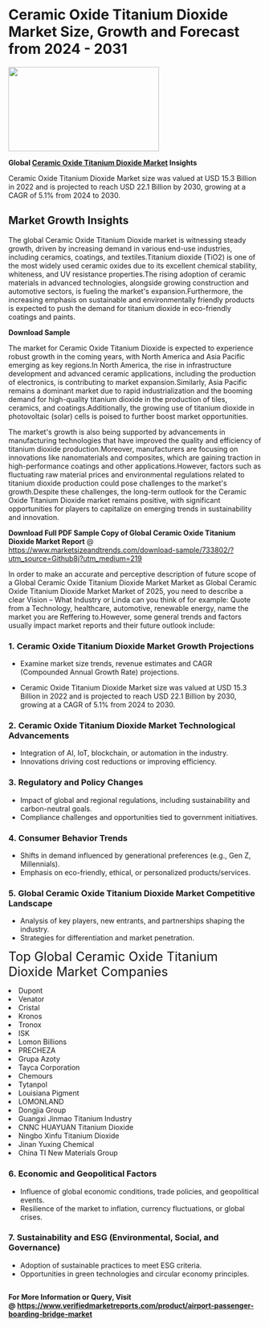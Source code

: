 <H1>Ceramic Oxide Titanium Dioxide Market Size, Growth and Forecast from 2024 - 2031</H1><img class="aligncenter size-medium wp-image-584254" src="https://thirdeyenews.in/wp-content/uploads/2024/09/Global-Market-Research-300x168.jpeg" alt="" width="300" height="168" /><p><strong>Global&nbsp;<a href="https://www.marketsizeandtrends.com/download-sample/733802/?utm_source=Github8j?utm_medium=219">Ceramic Oxide Titanium Dioxide Market</a> Insights</strong></p><p>Ceramic Oxide Titanium Dioxide Market size was valued at USD 15.3 Billion in 2022 and is projected to reach USD 22.1 Billion by 2030, growing at a CAGR of 5.1% from 2024 to 2030.</p><p><h2>Market Growth Insights</h2> <p>The global Ceramic Oxide Titanium Dioxide market is witnessing steady growth, driven by increasing demand in various end-use industries, including ceramics, coatings, and textiles.Titanium dioxide (TiO2) is one of the most widely used ceramic oxides due to its excellent chemical stability, whiteness, and UV resistance properties.The rising adoption of ceramic materials in advanced technologies, alongside growing construction and automotive sectors, is fueling the market's expansion.Furthermore, the increasing emphasis on sustainable and environmentally friendly products is expected to push the demand for titanium dioxide in eco-friendly coatings and paints.</p> <p><strong>Download Sample</strong></p> <p>The market for Ceramic Oxide Titanium Dioxide is expected to experience robust growth in the coming years, with North America and Asia Pacific emerging as key regions.In North America, the rise in infrastructure development and advanced ceramic applications, including the production of electronics, is contributing to market expansion.Similarly, Asia Pacific remains a dominant market due to rapid industrialization and the booming demand for high-quality titanium dioxide in the production of tiles, ceramics, and coatings.Additionally, the growing use of titanium dioxide in photovoltaic (solar) cells is poised to further boost market opportunities.</p> <p>The market's growth is also being supported by advancements in manufacturing technologies that have improved the quality and efficiency of titanium dioxide production.Moreover, manufacturers are focusing on innovations like nanomaterials and composites, which are gaining traction in high-performance coatings and other applications.However, factors such as fluctuating raw material prices and environmental regulations related to titanium dioxide production could pose challenges to the market's growth.Despite these challenges, the long-term outlook for the Ceramic Oxide Titanium Dioxide market remains positive, with significant opportunities for players to capitalize on emerging trends in sustainability and innovation.</p> <p><span class=""><strong>Download Full PDF Sample Copy of Global Ceramic Oxide Titanium Dioxide Market Report</strong> @ <a href="https://www.marketsizeandtrends.com/download-sample/733802/?utm_source=Github8j?utm_medium=219" target="_blank">https://www.marketsizeandtrends.com/download-sample/733802/?utm_source=Github8j?utm_medium=219</a></span></p><p>In order to make an accurate and perceptive description of future scope of a Global&nbsp;Ceramic Oxide Titanium Dioxide Market Market as Global&nbsp;Ceramic Oxide Titanium Dioxide Market Market of 2025, you need to describe a clear Vision &ndash; What Industry or Linda can you think of for example: Quote from a Technology, healthcare, automotive, renewable energy, name the market you are Reffering to.However, some general trends and factors usually impact market reports and their future outlook include:</p><h3>1.&nbsp;<strong>Ceramic Oxide Titanium Dioxide Market Growth Projections</strong></h3><ul><li>Examine market size trends, revenue estimates and CAGR (Compounded Annual Growth Rate) projections.</li><li><p>Ceramic Oxide Titanium Dioxide Market size was valued at USD 15.3 Billion in 2022 and is projected to reach USD 22.1 Billion by 2030, growing at a CAGR of 5.1% from 2024 to 2030.</p></li></ul><h3>2.&nbsp;<strong>Ceramic Oxide Titanium Dioxide Market Technological Advancements</strong></h3><ul><li>Integration of AI, IoT, blockchain, or automation in the industry.</li><li>Innovations driving cost reductions or improving efficiency.</li></ul><h3>3.&nbsp;<strong>Regulatory and Policy Changes</strong></h3><ul><li>Impact of global and regional regulations, including sustainability and carbon-neutral goals.</li><li>Compliance challenges and opportunities tied to government initiatives.</li></ul><h3>4.&nbsp;<strong>Consumer Behavior Trends</strong></h3><ul><li>Shifts in demand influenced by generational preferences (e.g., Gen Z, Millennials).</li><li>Emphasis on eco-friendly, ethical, or personalized products/services.</li></ul><h3>5.&nbsp;<strong>Global Ceramic Oxide Titanium Dioxide Market Competitive Landscape</strong></h3><ul><li>Analysis of key players, new entrants, and partnerships shaping the industry.</li><li>Strategies for differentiation and market penetration.</li></ul><p data-pm-slice="1 1 []"><span style="color: inherit; font-family: inherit; font-size: 25px;">Top Global Ceramic Oxide Titanium Dioxide Market Companies</span></p><div class="" data-test-id=""><p><li>Dupont</li><li> Venator</li><li> Cristal</li><li> Kronos</li><li> Tronox</li><li> ISK</li><li> Lomon Billions</li><li> PRECHEZA</li><li> Grupa Azoty</li><li> Tayca Corporation</li><li> Chemours</li><li> Tytanpol</li><li> Louisiana Pigment</li><li> LOMONLAND</li><li> Dongjia Group</li><li> Guangxi Jinmao Titanium Industry</li><li> CNNC HUAYUAN Titanium Dioxide</li><li> Ningbo Xinfu Titanium Dioxide</li><li> Jinan Yuxing Chemical</li><li> China TI New Materials Group</li></p></div><h3>6.&nbsp;<strong>Economic and Geopolitical Factors</strong></h3><ul><li>Influence of global economic conditions, trade policies, and geopolitical events.</li><li>Resilience of the market to inflation, currency fluctuations, or global crises.</li></ul><h3>7.&nbsp;<strong>Sustainability and ESG (Environmental, Social, and Governance)</strong></h3><ul><li>Adoption of sustainable practices to meet ESG criteria.</li><li>Opportunities in green technologies and circular economy principles.</li></ul><h2><strong style="font-size: 14px;">For More Information or Query, Visit @&nbsp;</strong><a style="background-color: #ffffff; font-size: 14px;" href="https://www.marketsizeandtrends.com/report/ceramic-oxide-titanium-dioxide-market/" target="_blank">https://www.verifiedmarketreports.com/product/airport-passenger-boarding-bridge-market</a></h2>
